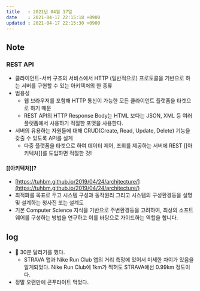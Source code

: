 ```yaml
---
title   : 2021년 04월 17일 
date    : 2021-04-17 22:15:18 +0900
updated : 2021-04-17 22:15:30 +0900
---
```

## Note 
### REST API
- 클라이언트-서버 구조의 서비스에서 HTTP (일반적으로) 프로토콜을 기반으로 하는 서버를 구현할 수 있는 아키텍처의 한 종류  
- 범용성 
  - 웹 브라우저를 포함해 HTTP 통신이 가능한 모든 클라이언트 플랫폼을 타겟으로 하기 때문  
  - REST API의 HTTP Response Body는 HTML 보다는 JSON, XML 등 여러 플랫폼에서 사용하기 적절한 포맷을 사용한다.  
- 서버의 유용하는 자원들에 대해 CRUD(Create, Read, Update, Delete) 기능을 갖출 수 있도록 API를 설계  
  - 다중 플랫폼을 타겟으로 하여 데이터 제어, 조회를 제공하는 서버에 REST [[아키텍처]]를 도입하면 적절한 것! 

#### [[아키텍처]]? 
- [https://tuhbm.github.io/2019/04/24/architecture/](https://tuhbm.github.io/2019/04/24/architecture/)
- 최적화를 목표로 두고 시스템 구성과 동작원리 그리고 시스템의 구성환경등을 설명 및 설계하는 청사진 또는 설계도
- 기본 Computer Science 지식을 기반으로 주변환경등을 고려하여, 최상의 소프트웨어를 구성하는 방법을 연구하고 이를 바탕으로 가이드하는 역할을 합니다.

## log 
- 🏃 30분 달리기를 했다. 
  - STRAVA 앱과 Nike Run Club 앱의 거리 측정에 있어서 미세한 차이가 있음을 알게되었다. Nike Run Club에 1km가 찍혀도 STRAVA에선 0.99km 정도이다.  
- 정말 오랜만에 콘푸라이트 먹었다. 